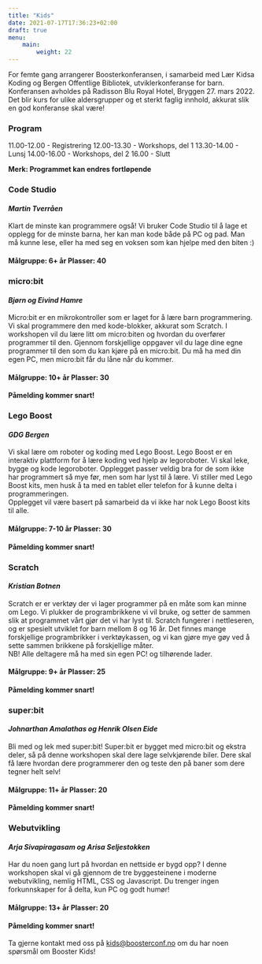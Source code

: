 ```yaml
---
title: "Kids"
date: 2021-07-17T17:36:23+02:00
draft: true
menu:
    main:
        weight: 22
---
```


For femte gang arrangerer Boosterkonferansen, i samarbeid med Lær Kidsa Koding og Bergen Offentlige Bibliotek, utviklerkonferanse for barn. Konferansen avholdes på Radisson Blu Royal Hotel, Bryggen 27. mars 2022. Det blir kurs for ulike aldersgrupper og et sterkt faglig innhold, akkurat slik en god konferanse skal være!

### **Program**

11.00-12.00 - Registrering
12.00-13.30 - Workshops, del 1
13.30-14.00 - Lunsj
14.00-16.00 - Workshops, del 2
16.00 - Slutt

**Merk: Programmet kan endres fortløpende**

### **Code Studio**
#### *Martin Tverråen*

Klart de minste kan programmere også! Vi bruker Code Studio til å lage et opplegg for de minste barna, her kan man kode både på PC og pad. Man må kunne lese, eller ha med seg en voksen som kan hjelpe med den biten :)

#### Målgruppe: 6+ år      Plasser: 40

### **micro:bit**
#### *Bjørn og Eivind Hamre*

Micro:bit er en mikrokontroller som er laget for å lære barn programmering. Vi skal programmere den med kode-blokker, akkurat som Scratch. I workshopen vil du lære litt om micro:biten og hvordan du overfører programmer til den. Gjennom forskjellige oppgaver vil du lage dine egne programmer til den som du kan kjøre på en micro:bit. Du må ha med din egen PC, men micro:bit får du låne når du kommer.

#### Målgruppe: 10+ år      Plasser: 30
#### Påmelding kommer snart!

### **Lego Boost**
#### *GDG Bergen*

Vi skal lære om roboter og koding med Lego Boost. Lego Boost er en interaktiv plattform for å lære koding ved hjelp av legoroboter. Vi skal leke, bygge og kode legoroboter. Opplegget passer veldig bra for de som ikke har programmert så mye før, men som har lyst til å lære. Vi stiller med Lego Boost kits, men husk å ta med en tablet eller telefon for å kunne delta i programmeringen.  
Opplegget vil være basert på samarbeid da vi ikke har nok Lego Boost kits til alle.

#### Målgruppe: 7-10 år      Plasser: 30
#### Påmelding kommer snart!


### **Scratch**
#### *Kristian Botnen*

Scratch er er verktøy der vi lager programmer på en måte som kan minne om Lego. Vi plukker de programbrikkene vi vil bruke, og setter de sammen slik at programmet vårt gjør det vi har lyst til. Scratch fungerer i nettleseren, og er spesielt utviklet for barn mellom 8 og 16 år. Det finnes mange forskjellige programbrikker i verktøykassen, og vi kan gjøre mye gøy ved å sette sammen brikkene på forskjellige måter.    
NB! Alle deltagere må ha med sin egen PC! og tilhørende lader.

#### Målgruppe: 9+ år      Plasser: 25
#### Påmelding kommer snart!


### **super:bit**
#### *Johnarthan Amalathas og Henrik Olsen Eide*

Bli med og lek med super:bit! Super:bit er bygget med micro:bit og ekstra deler, så på denne workshopen skal dere lage selvkjørende biler. Dere skal få lære hvordan dere programmerer den og teste den på baner som dere tegner helt selv!

#### Målgruppe: 11+ år      Plasser: 20
#### Påmelding kommer snart!


### **Webutvikling**
#### *Arja Sivapiragasam og Arisa Seljestokken*

Har du noen gang lurt på hvordan en nettside er bygd opp? I denne workshopen skal vi gå gjennom de tre byggesteinene i moderne webutvikling, nemlig HTML, CSS og Javascript. Du trenger ingen forkunnskaper for å delta, kun PC og godt humør! 

#### Målgruppe: 13+ år      Plasser: 20
#### Påmelding kommer snart!

Ta gjerne kontakt med oss på kids@boosterconf.no om du har noen spørsmål om Booster Kids!

